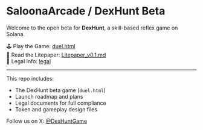 # SaloonaArcade / DexHunt Beta

Welcome to the open beta for **DexHunt**, a skill-based reflex game on Solana.

🕹️ Play the Game: [duel.html](https://fifthgenhub.github.io/SaloonaArcade/duel.html)  
📄 Read the Litepaper: [Litepaper_v0.1.md](https://github.com/FifthGenHub/SaloonaArcade/blob/main/Litepaper_v0.1.md)  
📜 Legal Info: [legal](https://github.com/FifthGenHub/SaloonaArcade/tree/main/legal)

---

This repo includes:
- The DexHunt beta game (`duel.html`)
- Launch roadmap and plans
- Legal documents for full compliance
- Token and gameplay design files

Follow us on X: [@DexHuntGame](https://x.com/DexHuntGame)
